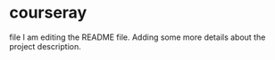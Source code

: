 # courseray
file
I am editing the README file. Adding some more details about the project description.
